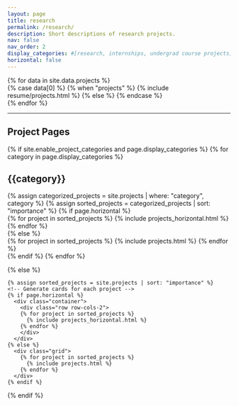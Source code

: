 ```yaml
---
layout: page
title: research
permalink: /research/
description: Short descriptions of research projects.
nav: false
nav_order: 2
display_categories: #[research, internships, undergrad course projects]
horizontal: false
---
```


<div class="post">

  <article>
    <div class="cv">
      {% for data in site.data.projects %}
        <div class="card mt-3 p-3">
          <div>
            {% case data[0] %}
            {% when "projects" %}
              {% include resume/projects.html %}
            {% else %}
            {% endcase %}
          </div>
        </div>
      {% endfor %}
      </div>
  </article>

</div>

<!-- ### Johns Hopkins University, MD, USA (2021-Present)

* Working on optimal and private transfer learning for physiological predictive systems **(Advisor : Dr. Carey Priebe, a collaboration with Microsoft Research)**
* Explored the value of out-of-distribution data in generalizing to an in-distribution target task **(Advisors : Dr. Joshua Vogelstein, Dr. Pratik Chaudhari, a collaboration with UPenn)**
* Developed Kernel Density Networks (KDNs) with the aim of overcoming the overconfident problem in neural networks **(Advisor : Dr. Joshua Vogelstein)**
 
### University of Moratuwa, Sri Lanka (2016-2021)

* Developed a Graph Neural Network (GNN) based real-time hand gesture classification algorithm using forearm multi-channel sEMG signals **(Advisor : Dr. Chamira Edussooriya)**
* Developed deep learning methods for rodent behavior classification **(Advisor : Dr. Ranga Rodrigo)** 
* Developed a novel retinal and conjunctival vessel extraction framework featuring a fully convolutional network paired with a Hessian based multi-scale vessel enhancement technique **(Advisors : Dr. Anjula De Silva, Dr. Nuwan Dayananda, Prof. Saroj Jayasinghe, a collaboration with University of Colombo)**
* Designed and developed cost-effective active dry-contact sEMG sensors and acquisition circuitry, formulated a real-time hand gesture recognition algorithm using Temporal Muscle Activation maps based on multi-channel sEMG signals, interfaced the sensors and the recognition algorithm to produce control signals to drive a bionic hand **(Advisors: Dr. Simon Kappel, Dr. Thilina Lalitharatne)**

### Center for Advanced Imaging, University of Queensland, Australia (2018)

* Formulated a joint convolutional and spatial quad-directional Long Short-Term Memory network architecture to unwrap the noisy wrapped phase images **(Initial advising: Dr. Steffen Bollmann)**

### Florey Institute of Neuroscience, Melbourne, Australia (2017-2018)

* Developed MEALEARN, a software that can process 64-channel Multi-Electrode Array (MEA) signals acquired from in-vitro neuronal networks, extract robust interpretable features, classify these networks based on the Sodium ion channel mutation they contain, and visualize the mutation-cluåsters in the latent feature space **(Advisors: Prof. Steve Petrou, Prof. Saman Halgamuge)**
* Developed MEACON, a software aimed at determining whether the ion channel mutations cause changes to the connectivity patterns of in-vitro neuronal networks by modeling them as time varying graphs based on high density 120-channel MEA signals **(Advisors: Prof. Steve Petrou, Dr. Andre Peterson)**
* Developed software to visualize MEA spike trains and perform time series analysis of MEA parameters **(Advisors: Prof. Steve Petrou, Prof. Saman Halgamuge)** -->

-----------------
## Project Pages

<div class="projects">
  {% if site.enable_project_categories and page.display_categories %}
  <!-- Display categorized projects -->
    {% for category in page.display_categories %}
      <h2 class="category">{{category}}</h2>
      {% assign categorized_projects = site.projects | where: "category", category %}
      {% assign sorted_projects = categorized_projects | sort: "importance" %}
      <!-- Generate cards for each project -->
      {% if page.horizontal %}
        <div class="container">
          <div class="row row-cols-2">
          {% for project in sorted_projects %}
            {% include projects_horizontal.html %}
          {% endfor %}
          </div>
        </div>
      {% else %}
        <div class="grid">
          {% for project in sorted_projects %}
            {% include projects.html %}
          {% endfor %}
        </div>
      {% endif %}
    {% endfor %}

  {% else %}
  <!-- Display projects without categories -->
    {% assign sorted_projects = site.projects | sort: "importance" %}
    <!-- Generate cards for each project -->
    {% if page.horizontal %}
      <div class="container">
        <div class="row row-cols-2">
        {% for project in sorted_projects %}
          {% include projects_horizontal.html %}
        {% endfor %}
        </div>
      </div>
    {% else %}
      <div class="grid">
        {% for project in sorted_projects %}
          {% include projects.html %}
        {% endfor %}
      </div>
    {% endif %}

  {% endif %}

</div>
